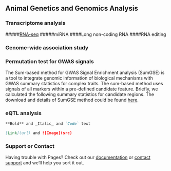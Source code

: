 ## Animal Genetics and Genomics Analysis


### Transcriptome analysis
#####[RNA-seq](https://github.com/WentaoCai/RNA-seq/wiki)
#####miRNA
####Long non-coding RNA
####RNA editing


### Genome-wide association study

### Permutation test for GWAS signals

The Sum-based method for GWAS Signal Enrichment analysis (SumGSE) is a tool to integrate genomic information of biological mechanisms with GWAS summary statistics for complex traits. The sum-based method uses signals of all markers within a pre-defined candidate feature. Briefly, we calculated the following summary statistics for candidate regions. The download and details of SumGSE method could be found [here](https://github.com/WentaoCai/GWAS_enrichment).

### eQTL analysis
```markdown
**Bold** and _Italic_ and `Code` text

[Link](url) and ![Image](src)
```



### Support or Contact

Having trouble with Pages? Check out our [documentation](https://docs.github.com/categories/github-pages-basics/) or [contact support](https://support.github.com/contact) and we’ll help you sort it out.
